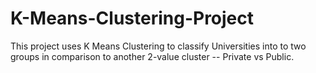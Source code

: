# K-Means-Clustering-Project
This project uses K Means Clustering to classify Universities into to two groups in comparison to another 2-value cluster -- Private vs Public.
